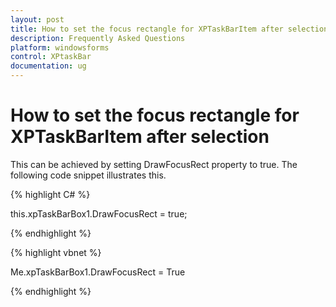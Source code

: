 ```yaml
---
layout: post
title: How to set the focus rectangle for XPTaskBarItem after selection
description: Frequently Asked Questions
platform: windowsforms
control: XPtaskBar
documentation: ug
---
```

# How to set the focus rectangle for XPTaskBarItem after selection

This can be achieved by setting DrawFocusRect property to true. The following code snippet illustrates this.

{% highlight C# %}   

this.xpTaskBarBox1.DrawFocusRect = true;

 {% endhighlight %}



 {% highlight vbnet %} 

Me.xpTaskBarBox1.DrawFocusRect = True

{% endhighlight %}
